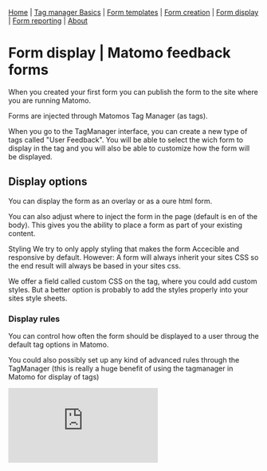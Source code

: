 [Home](./index.md) | [Tag manager Basics](./tag-manager-basics.md) | [Form templates](./form-templates.md) | [Form creation](./form-creation.md) | [Form display](./form-display.md) | [Form reporting](./form-reporting.md) | [About](./about.md)

# Form display | Matomo feedback forms
When you created your first form you can publish the form to the site where you are running Matomo.

Forms are injected through Matomos Tag Manager (as tags).

When you go to the TagManager interface, you can create a new type of tags called "User Feedback".
You will be able to select the wich form to display in the tag and you will also be able to customize how the form will be displayed.

## Display options

You can display the form as an overlay or as a oure html form.

You can also adjust where to inject the form in the page (default is en of the body). This gives you the ability to place a form as part of your existing content.

Styling
We try to only apply styling that makes the form Accecible and responsive by default.
However: A form will always inherit your sites CSS so the end result will always be based in your sites css.

We offer a field called custom CSS on the tag, where you could add custom styles. But a better option is probably to add the styles properly into your sites style sheets.

### Display rules
You can control how often the form should be displayed to a user throug the default tag options in Matomo.

You could also possibly set up any kind of advanced rules through the TagManager (this is really a huge benefit of using the tagmanager in Matomo for display of tags)

![form-example-stars-and-radio](https://digi-matomo.dglive.net/matomo.php?idsite=31&amp;rec=1&amp;action_name=FormDisplay&url=/form-display.html)
